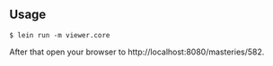 ## Usage

```
$ lein run -m viewer.core
```

After that open your browser to http://localhost:8080/masteries/582.

